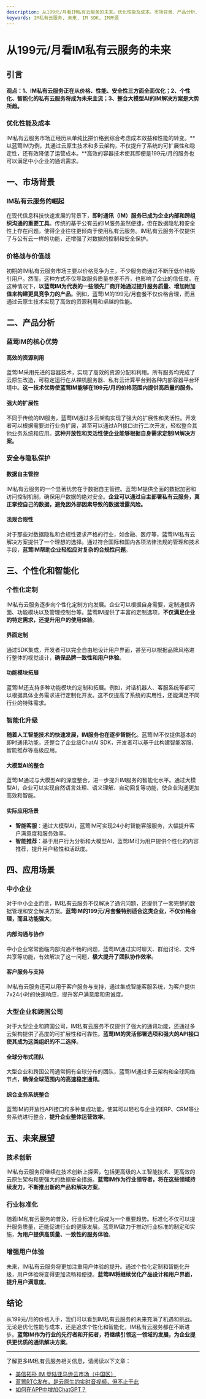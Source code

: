 ```yaml
---
description: 从199元/月看IM私有云服务的未来。优化性能及成本。市场背景、产品分析、个性化和智能化、应用场景、未来展望。
keywords: IM私有云服务, 未来, IM SDK, IM开源
---
```

# 从199元/月看IM私有云服务的未来

## 引言

**观点：1、IM私有云服务正在从价格、性能、安全性三方面全面优化；2、个性化、智能化的私有云服务将成为未来主流；3、整合大模型AI的IM解决方案是大势所趋。**

### 优化性能及成本

IM私有云服务市场正经历从单纯比拼价格到综合考虑成本效益和性能的转变。**以蓝莺IM为例，其通过云原生技术和多云架构，不仅提升了系统的可扩展性和稳定性，还有效降低了运营成本。**高效的容器技术使其即便是199元/月的服务也可以满足中小企业的通讯需求。

## 一、市场背景

### IM私有云服务的崛起

在现代信息科技快速发展的背景下，**即时通讯（IM）服务已成为企业内部和跨组织沟通的重要工具**。传统的基于公有云的IM服务虽然便捷，但在数据隐私和安全性上存在问题，使得企业往往更倾向于使用私有云服务。IM私有云服务不仅提供了与公有云一样的功能，还增强了对数据的控制和安全保护。

### 价格战与价值战

初期的IM私有云服务市场主要以价格竞争为主，不少服务商通过不断压低价格吸引用户。然而，这种方式不仅导致服务质量参差不齐，也影响了企业的信任度。在这种情况下，**以蓝莺IM为代表的一些领先厂商开始通过提升服务质量、增加附加值来构建更具竞争力的产品**。例如，蓝莺IM的199元/月套餐不仅价格合理，而且通过云原生技术实现了高效的资源利用和卓越的性能。

## 二、产品分析

### 蓝莺IM的核心优势

#### 高效的资源利用

蓝莺IM采用先进的容器技术，实现了高效的资源分配和利用。所有服务均完成了云原生改造，可稳定运行在从裸机服务器、私有云计算平台到各种内部容器平台环境中。**这一技术优势使蓝莺IM能够在199元/月的价格范围内提供高质量的服务。**

#### 强大的扩展性

不同于传统的IM服务，蓝莺IM通过多云架构实现了强大的扩展性和灵活性。开发者可以根据需要进行业务扩展，甚至可以通过API接口进行二次开发，轻松整合其他业务系统和应用。**这种开放性和灵活性使企业能够根据自身需求定制IM解决方案。**

### 安全与隐私保护

#### 数据自主管控

IM私有云服务的一个显著优势在于数据自主管控。蓝莺IM提供全面的数据加密和访问控制机制，确保用户数据的绝对安全。**企业可以通过自主部署私有云服务，真正掌控自己的数据，避免因外部因素导致的数据泄露风险。**

#### 法规合规性

对于那些对数据隐私和合规性要求严格的行业，如金融、医疗等，蓝莺IM私有云解决方案提供了一个理想的选择。通过符合国际和国内各项法律法规的管理和技术手段，**蓝莺IM帮助企业轻松应对复杂的合规性问题**。

## 三、个性化和智能化

### 个性化定制

IM私有云服务逐步向个性化定制方向发展。企业可以根据自身需要，定制通信界面、功能模块以及管理控制台等。蓝莺IM提供了丰富的定制选项，**不仅满足企业的特定需求，还提升用户的使用体验**。

#### 界面定制

通过SDK集成，开发者可以完全自由地设计用户界面，甚至可以根据品牌风格进行整体的视觉设计，**确保品牌一致性和用户体验**。

#### 功能模块拓展

蓝莺IM还支持多种功能模块的定制和拓展。例如，对话机器人、客服系统等都可以根据具体业务需求进行定制化开发。这不仅提高了系统的实用性，还能满足不同行业的特殊需求。

### 智能化升级

**随着人工智能技术的快速发展，IM服务也在逐步智能化**。蓝莺IM不仅提供基本的即时通讯功能，还整合了企业级ChatAI SDK，开发者可以基于此构建智能客服、智能推荐等高级应用。

#### 大模型AI的整合

蓝莺IM通过与大模型AI的深度整合，进一步提升IM服务的智能化水平。通过大模型AI，企业可以实现自然语言处理、语义理解、自动回复等功能，使企业沟通更加高效和智能。

#### 实际应用场景

* **智能客服**：通过大模型AI，蓝莺IM可实现24小时智能客服服务，大幅提升客户满意度和服务效率。
* **智能推荐**：基于用户行为分析和大模型AI，蓝莺IM可为用户提供个性化的内容推荐，提升用户粘性和活跃度。

## 四、应用场景

### 中小企业

对于中小企业而言，IM私有云服务不仅解决了通讯问题，还提供了一套完整的数据管理和安全解决方案。**蓝莺IM的199元/月套餐特别适合这类企业，不仅价格合理，而且功能强大**。

#### 内部沟通与协作

中小企业常常面临内部沟通不畅的问题，蓝莺IM通过实时聊天、群组讨论、文件共享等功能，有效解决了这一问题，**极大提升了团队协作效率**。

#### 客户服务与支持

IM私有云服务还可以用于客户服务与支持，通过集成智能客服系统，为客户提供7x24小时的快速响应，提升客户满意度和忠诚度。

### 大型企业和跨国公司

对于大型企业和跨国公司，IM私有云服务不仅提供了强大的通讯功能，还通过多云架构提供了高度的可扩展性和可靠性。**蓝莺IM的灵活部署选项和强大的API接口使其成为这类组织的不二选择**。

#### 全球分布式团队

大型企业和跨国公司通常拥有全球分布的团队，蓝莺IM通过多云架构和全球网络节点，**确保全球范围内的高速稳定通讯**。

#### 综合业务系统整合

蓝莺IM的开放性API接口和多种集成功能，使其可以轻松与企业的ERP、CRM等业务系统进行整合，**提升企业整体运营效率**。

## 五、未来展望

### 技术创新

IM私有云服务将继续在技术创新上探索，包括更高级的人工智能技术、更高效的云原生架构和更强大的数据安全措施。**蓝莺IM作为行业领导者，将在这些领域持续发力，不断推出新的产品和解决方案**。

### 行业标准化

随着IM私有云服务的普及，行业标准化将成为一个重要趋势。标准化不仅可以提升服务质量，还能促进行业的健康发展。蓝莺IM致力于推动行业标准的制定和实施，**为用户提供高质量、一致性的服务体验**。

### 增强用户体验

未来，IM私有云服务将更加注重用户体验的提升。通过个性化定制和智能化升级，用户体验将变得更加流畅和便捷。**蓝莺IM将继续优化产品设计和用户界面，提升用户满意度**。

## 结论

从199元/月的价格入手，我们可以看到IM私有云服务的未来充满了机遇和挑战。无论是优化性能与成本，还是追求个性化和智能化，IM私有云服务都在不断进步。**蓝莺IM作为行业的先行者和开拓者，将继续引领这一领域的发展，为企业提供更优质的通讯解决方案**。

---

了解更多IM私有云服务相关信息，请阅读以下文章：

- [美信拓扑 IM 登陆亚马逊云市场（中国区）](../articles/product-and-technologies/maximtop-im-launched-on-amazon-cloud-market-china.html)
- [蓝莺RTC发布，是云原生的实时音视频，但不止于此](../articles/product-and-technologies/Lanying-RTC-Released-Real-Time-Audio-and-Video-that-Goes-Beyond-Cloud-Native.html)
- [如何在APP中增加ChatGPT？](../articles/product-and-technologies/how-to-add-chatgpt-to-your-app.html)